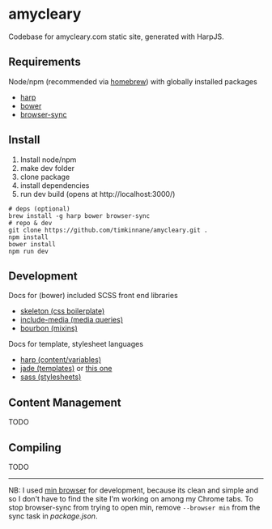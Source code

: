 # amycleary

Codebase for amycleary.com static site, generated with HarpJS.

## Requirements

Node/npm (recommended via [homebrew](http://brew.sh)) with globally installed packages

- [harp](http://harpjs.com/)
- [bower](http://bower.io/)
- [browser-sync](https://www.browsersync.io/)

## Install

1. Install node/npm
1. make dev folder
1. clone package
1. install dependencies
1. run dev build (opens at http://localhost:3000/)

```
# deps (optional)
brew install -g harp bower browser-sync
# repo & dev
git clone https://github.com/timkinnane/amycleary.git .
npm install
bower install
npm run dev
```

## Development

Docs for (bower) included SCSS front end libraries

- [skeleton (css boilerplate)](http://getskeleton.com/)
- [include-media (media queries)](http://include-media.com/)
- [bourbon (mixins)](http://bourbon.io/)

Docs for template, stylesheet languages

- [harp (content/variables)](http://harpjs.com/docs/)
- [jade (templates)](http://jade-lang.com/reference/) or [this one](http://naltatis.github.io/jade-syntax-docs)
- [sass (stylesheets)](http://sass-lang.com/documentation/file.SASS_REFERENCE.html)

## Content Management

TODO

## Compiling

TODO

___

NB: I used [min browser](https://minbrowser.github.io/min/) for development, because its clean and simple and so I don't have to find the site I'm working on among my Chrome tabs. To stop browser-sync from trying to open min, remove `--browser min` from the sync task in _package.json_.
